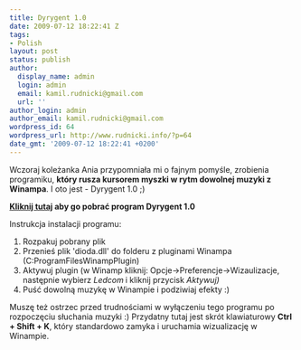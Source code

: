 ```yaml
---
title: Dyrygent 1.0
date: 2009-07-12 18:22:41 Z
tags:
- Polish
layout: post
status: publish
author:
  display_name: admin
  login: admin
  email: kamil.rudnicki@gmail.com
  url: ''
author_login: admin
author_email: kamil.rudnicki@gmail.com
wordpress_id: 64
wordpress_url: http://www.rudnicki.info/?p=64
date_gmt: '2009-07-12 18:22:41 +0200'
---
```


<p>Wczoraj koleżanka Ania przypomniała mi o fajnym pomyśle, zrobienia programiku, <strong>który rusza kursorem myszki w rytm dowolnej muzyki z Winampa</strong>. I oto jest - Dyrygent 1.0 ;)</p>
<p><strong><a href="http://www.rudnicki.info/wp-content/uploads/2009/07/dyrygent.rar">Kliknij tutaj</a> aby go pobrać program Dyrygent 1.0 </strong></p>
<p>Instrukcja instalacji programu:<strong> </strong></p>
<ol>
<li>Rozpakuj pobrany plik</li>
<li>Przenieś plik 'dioda.dll' do folderu z pluginami Winampa (C:ProgramFilesWinampPlugin)</li>
<li>Aktywuj plugin (w Winamp kliknij: Opcje-&gt;Preferencje-&gt;Wizaulizacje, następnie wybierz <em>Ledcom</em><strong> </strong>i kliknij przycisk <em>Aktywuj)</em></li>
<li>Puść dowolną muzykę w Winampie i podziwiaj efekty :)</li>
</ol>
<p>Muszę też ostrzec przed trudnościami w wyłączeniu tego programu po rozpoczęciu słuchania muzyki :) Przydatny tutaj jest skrót klawiaturowy <strong>Ctrl + Shift + K</strong>, który standardowo zamyka i uruchamia wizualizację w Winampie.</p>
